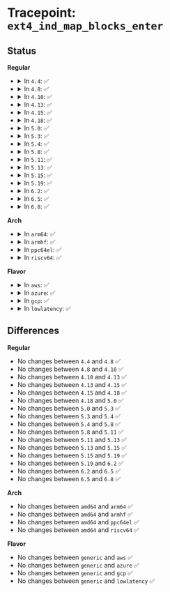 # Tracepoint: <code>ext4_ind_map_blocks_enter</code>

## Status
<b>Regular</b>
<ul>
<li>
<details>
<summary>In <code>4.4</code>: ✅</summary>

Event:

```c
struct trace_event_raw_ext4__map_blocks_enter {
    struct trace_entry ent;
    dev_t dev;
    ino_t ino;
    ext4_lblk_t lblk;
    unsigned int len;
    unsigned int flags;
    char __data[0];
};
```
Function:

```c
void trace_event_raw_event_ext4__map_blocks_enter(void *__data, struct inode *inode, ext4_lblk_t lblk, unsigned int len, unsigned int flags);
```
</details>
</li>
<li>
<details>
<summary>In <code>4.8</code>: ✅</summary>

Event:

```c
struct trace_event_raw_ext4__map_blocks_enter {
    struct trace_entry ent;
    dev_t dev;
    ino_t ino;
    ext4_lblk_t lblk;
    unsigned int len;
    unsigned int flags;
    char __data[0];
};
```
Function:

```c
void trace_event_raw_event_ext4__map_blocks_enter(void *__data, struct inode *inode, ext4_lblk_t lblk, unsigned int len, unsigned int flags);
```
</details>
</li>
<li>
<details>
<summary>In <code>4.10</code>: ✅</summary>

Event:

```c
struct trace_event_raw_ext4__map_blocks_enter {
    struct trace_entry ent;
    dev_t dev;
    ino_t ino;
    ext4_lblk_t lblk;
    unsigned int len;
    unsigned int flags;
    char __data[0];
};
```
Function:

```c
void trace_event_raw_event_ext4__map_blocks_enter(void *__data, struct inode *inode, ext4_lblk_t lblk, unsigned int len, unsigned int flags);
```
</details>
</li>
<li>
<details>
<summary>In <code>4.13</code>: ✅</summary>

Event:

```c
struct trace_event_raw_ext4__map_blocks_enter {
    struct trace_entry ent;
    dev_t dev;
    ino_t ino;
    ext4_lblk_t lblk;
    unsigned int len;
    unsigned int flags;
    char __data[0];
};
```
Function:

```c
void trace_event_raw_event_ext4__map_blocks_enter(void *__data, struct inode *inode, ext4_lblk_t lblk, unsigned int len, unsigned int flags);
```
</details>
</li>
<li>
<details>
<summary>In <code>4.15</code>: ✅</summary>

Event:

```c
struct trace_event_raw_ext4__map_blocks_enter {
    struct trace_entry ent;
    dev_t dev;
    ino_t ino;
    ext4_lblk_t lblk;
    unsigned int len;
    unsigned int flags;
    char __data[0];
};
```
Function:

```c
void trace_event_raw_event_ext4__map_blocks_enter(void *__data, struct inode *inode, ext4_lblk_t lblk, unsigned int len, unsigned int flags);
```
</details>
</li>
<li>
<details>
<summary>In <code>4.18</code>: ✅</summary>

Event:

```c
struct trace_event_raw_ext4__map_blocks_enter {
    struct trace_entry ent;
    dev_t dev;
    ino_t ino;
    ext4_lblk_t lblk;
    unsigned int len;
    unsigned int flags;
    char __data[0];
};
```
Function:

```c
void trace_event_raw_event_ext4__map_blocks_enter(void *__data, struct inode *inode, ext4_lblk_t lblk, unsigned int len, unsigned int flags);
```
</details>
</li>
<li>
<details>
<summary>In <code>5.0</code>: ✅</summary>

Event:

```c
struct trace_event_raw_ext4__map_blocks_enter {
    struct trace_entry ent;
    dev_t dev;
    ino_t ino;
    ext4_lblk_t lblk;
    unsigned int len;
    unsigned int flags;
    char __data[0];
};
```
Function:

```c
void trace_event_raw_event_ext4__map_blocks_enter(void *__data, struct inode *inode, ext4_lblk_t lblk, unsigned int len, unsigned int flags);
```
</details>
</li>
<li>
<details>
<summary>In <code>5.3</code>: ✅</summary>

Event:

```c
struct trace_event_raw_ext4__map_blocks_enter {
    struct trace_entry ent;
    dev_t dev;
    ino_t ino;
    ext4_lblk_t lblk;
    unsigned int len;
    unsigned int flags;
    char __data[0];
};
```
Function:

```c
void trace_event_raw_event_ext4__map_blocks_enter(void *__data, struct inode *inode, ext4_lblk_t lblk, unsigned int len, unsigned int flags);
```
</details>
</li>
<li>
<details>
<summary>In <code>5.4</code>: ✅</summary>

Event:

```c
struct trace_event_raw_ext4__map_blocks_enter {
    struct trace_entry ent;
    dev_t dev;
    ino_t ino;
    ext4_lblk_t lblk;
    unsigned int len;
    unsigned int flags;
    char __data[0];
};
```
Function:

```c
void trace_event_raw_event_ext4__map_blocks_enter(void *__data, struct inode *inode, ext4_lblk_t lblk, unsigned int len, unsigned int flags);
```
</details>
</li>
<li>
<details>
<summary>In <code>5.8</code>: ✅</summary>

Event:

```c
struct trace_event_raw_ext4__map_blocks_enter {
    struct trace_entry ent;
    dev_t dev;
    ino_t ino;
    ext4_lblk_t lblk;
    unsigned int len;
    unsigned int flags;
    char __data[0];
};
```
Function:

```c
void trace_event_raw_event_ext4__map_blocks_enter(void *__data, struct inode *inode, ext4_lblk_t lblk, unsigned int len, unsigned int flags);
```
</details>
</li>
<li>
<details>
<summary>In <code>5.11</code>: ✅</summary>

Event:

```c
struct trace_event_raw_ext4__map_blocks_enter {
    struct trace_entry ent;
    dev_t dev;
    ino_t ino;
    ext4_lblk_t lblk;
    unsigned int len;
    unsigned int flags;
    char __data[0];
};
```
Function:

```c
void trace_event_raw_event_ext4__map_blocks_enter(void *__data, struct inode *inode, ext4_lblk_t lblk, unsigned int len, unsigned int flags);
```
</details>
</li>
<li>
<details>
<summary>In <code>5.13</code>: ✅</summary>

Event:

```c
struct trace_event_raw_ext4__map_blocks_enter {
    struct trace_entry ent;
    dev_t dev;
    ino_t ino;
    ext4_lblk_t lblk;
    unsigned int len;
    unsigned int flags;
    char __data[0];
};
```
Function:

```c
void trace_event_raw_event_ext4__map_blocks_enter(void *__data, struct inode *inode, ext4_lblk_t lblk, unsigned int len, unsigned int flags);
```
</details>
</li>
<li>
<details>
<summary>In <code>5.15</code>: ✅</summary>

Event:

```c
struct trace_event_raw_ext4__map_blocks_enter {
    struct trace_entry ent;
    dev_t dev;
    ino_t ino;
    ext4_lblk_t lblk;
    unsigned int len;
    unsigned int flags;
    char __data[0];
};
```
Function:

```c
void trace_event_raw_event_ext4__map_blocks_enter(void *__data, struct inode *inode, ext4_lblk_t lblk, unsigned int len, unsigned int flags);
```
</details>
</li>
<li>
<details>
<summary>In <code>5.19</code>: ✅</summary>

Event:

```c
struct trace_event_raw_ext4__map_blocks_enter {
    struct trace_entry ent;
    dev_t dev;
    ino_t ino;
    ext4_lblk_t lblk;
    unsigned int len;
    unsigned int flags;
    char __data[0];
};
```
Function:

```c
void trace_event_raw_event_ext4__map_blocks_enter(void *__data, struct inode *inode, ext4_lblk_t lblk, unsigned int len, unsigned int flags);
```
</details>
</li>
<li>
<details>
<summary>In <code>6.2</code>: ✅</summary>

Event:

```c
struct trace_event_raw_ext4__map_blocks_enter {
    struct trace_entry ent;
    dev_t dev;
    ino_t ino;
    ext4_lblk_t lblk;
    unsigned int len;
    unsigned int flags;
    char __data[0];
};
```
Function:

```c
void trace_event_raw_event_ext4__map_blocks_enter(void *__data, struct inode *inode, ext4_lblk_t lblk, unsigned int len, unsigned int flags);
```
</details>
</li>
<li>
<details>
<summary>In <code>6.5</code>: ✅</summary>

Event:

```c
struct trace_event_raw_ext4__map_blocks_enter {
    struct trace_entry ent;
    dev_t dev;
    ino_t ino;
    ext4_lblk_t lblk;
    unsigned int len;
    unsigned int flags;
    char __data[0];
};
```
Function:

```c
void trace_event_raw_event_ext4__map_blocks_enter(void *__data, struct inode *inode, ext4_lblk_t lblk, unsigned int len, unsigned int flags);
```
</details>
</li>
<li>
<details>
<summary>In <code>6.8</code>: ✅</summary>

Event:

```c
struct trace_event_raw_ext4__map_blocks_enter {
    struct trace_entry ent;
    dev_t dev;
    ino_t ino;
    ext4_lblk_t lblk;
    unsigned int len;
    unsigned int flags;
    char __data[0];
};
```
Function:

```c
void trace_event_raw_event_ext4__map_blocks_enter(void *__data, struct inode *inode, ext4_lblk_t lblk, unsigned int len, unsigned int flags);
```
</details>
</li>
</ul>
<b>Arch</b>
<ul>
<li>
<details>
<summary>In <code>arm64</code>: ✅</summary>

Event:

```c
struct trace_event_raw_ext4__map_blocks_enter {
    struct trace_entry ent;
    dev_t dev;
    ino_t ino;
    ext4_lblk_t lblk;
    unsigned int len;
    unsigned int flags;
    char __data[0];
};
```
Function:

```c
void trace_event_raw_event_ext4__map_blocks_enter(void *__data, struct inode *inode, ext4_lblk_t lblk, unsigned int len, unsigned int flags);
```
</details>
</li>
<li>
<details>
<summary>In <code>armhf</code>: ✅</summary>

Event:

```c
struct trace_event_raw_ext4__map_blocks_enter {
    struct trace_entry ent;
    dev_t dev;
    ino_t ino;
    ext4_lblk_t lblk;
    unsigned int len;
    unsigned int flags;
    char __data[0];
};
```
Function:

```c
void trace_event_raw_event_ext4__map_blocks_enter(void *__data, struct inode *inode, ext4_lblk_t lblk, unsigned int len, unsigned int flags);
```
</details>
</li>
<li>
<details>
<summary>In <code>ppc64el</code>: ✅</summary>

Event:

```c
struct trace_event_raw_ext4__map_blocks_enter {
    struct trace_entry ent;
    dev_t dev;
    ino_t ino;
    ext4_lblk_t lblk;
    unsigned int len;
    unsigned int flags;
    char __data[0];
};
```
Function:

```c
void trace_event_raw_event_ext4__map_blocks_enter(void *__data, struct inode *inode, ext4_lblk_t lblk, unsigned int len, unsigned int flags);
```
</details>
</li>
<li>
<details>
<summary>In <code>riscv64</code>: ✅</summary>

Event:

```c
struct trace_event_raw_ext4__map_blocks_enter {
    struct trace_entry ent;
    dev_t dev;
    ino_t ino;
    ext4_lblk_t lblk;
    unsigned int len;
    unsigned int flags;
    char __data[0];
};
```
Function:

```c
void trace_event_raw_event_ext4__map_blocks_enter(void *__data, struct inode *inode, ext4_lblk_t lblk, unsigned int len, unsigned int flags);
```
</details>
</li>
</ul>
<b>Flavor</b>
<ul>
<li>
<details>
<summary>In <code>aws</code>: ✅</summary>

Event:

```c
struct trace_event_raw_ext4__map_blocks_enter {
    struct trace_entry ent;
    dev_t dev;
    ino_t ino;
    ext4_lblk_t lblk;
    unsigned int len;
    unsigned int flags;
    char __data[0];
};
```
Function:

```c
void trace_event_raw_event_ext4__map_blocks_enter(void *__data, struct inode *inode, ext4_lblk_t lblk, unsigned int len, unsigned int flags);
```
</details>
</li>
<li>
<details>
<summary>In <code>azure</code>: ✅</summary>

Event:

```c
struct trace_event_raw_ext4__map_blocks_enter {
    struct trace_entry ent;
    dev_t dev;
    ino_t ino;
    ext4_lblk_t lblk;
    unsigned int len;
    unsigned int flags;
    char __data[0];
};
```
Function:

```c
void trace_event_raw_event_ext4__map_blocks_enter(void *__data, struct inode *inode, ext4_lblk_t lblk, unsigned int len, unsigned int flags);
```
</details>
</li>
<li>
<details>
<summary>In <code>gcp</code>: ✅</summary>

Event:

```c
struct trace_event_raw_ext4__map_blocks_enter {
    struct trace_entry ent;
    dev_t dev;
    ino_t ino;
    ext4_lblk_t lblk;
    unsigned int len;
    unsigned int flags;
    char __data[0];
};
```
Function:

```c
void trace_event_raw_event_ext4__map_blocks_enter(void *__data, struct inode *inode, ext4_lblk_t lblk, unsigned int len, unsigned int flags);
```
</details>
</li>
<li>
<details>
<summary>In <code>lowlatency</code>: ✅</summary>

Event:

```c
struct trace_event_raw_ext4__map_blocks_enter {
    struct trace_entry ent;
    dev_t dev;
    ino_t ino;
    ext4_lblk_t lblk;
    unsigned int len;
    unsigned int flags;
    char __data[0];
};
```
Function:

```c
void trace_event_raw_event_ext4__map_blocks_enter(void *__data, struct inode *inode, ext4_lblk_t lblk, unsigned int len, unsigned int flags);
```
</details>
</li>
</ul>

## Differences
<b>Regular</b>
<ul>
<li>
No changes between <code>4.4</code> and <code>4.8</code> ✅
</li>
<li>
No changes between <code>4.8</code> and <code>4.10</code> ✅
</li>
<li>
No changes between <code>4.10</code> and <code>4.13</code> ✅
</li>
<li>
No changes between <code>4.13</code> and <code>4.15</code> ✅
</li>
<li>
No changes between <code>4.15</code> and <code>4.18</code> ✅
</li>
<li>
No changes between <code>4.18</code> and <code>5.0</code> ✅
</li>
<li>
No changes between <code>5.0</code> and <code>5.3</code> ✅
</li>
<li>
No changes between <code>5.3</code> and <code>5.4</code> ✅
</li>
<li>
No changes between <code>5.4</code> and <code>5.8</code> ✅
</li>
<li>
No changes between <code>5.8</code> and <code>5.11</code> ✅
</li>
<li>
No changes between <code>5.11</code> and <code>5.13</code> ✅
</li>
<li>
No changes between <code>5.13</code> and <code>5.15</code> ✅
</li>
<li>
No changes between <code>5.15</code> and <code>5.19</code> ✅
</li>
<li>
No changes between <code>5.19</code> and <code>6.2</code> ✅
</li>
<li>
No changes between <code>6.2</code> and <code>6.5</code> ✅
</li>
<li>
No changes between <code>6.5</code> and <code>6.8</code> ✅
</li>
</ul>
<b>Arch</b>
<ul>
<li>
No changes between <code>amd64</code> and <code>arm64</code> ✅
</li>
<li>
No changes between <code>amd64</code> and <code>armhf</code> ✅
</li>
<li>
No changes between <code>amd64</code> and <code>ppc64el</code> ✅
</li>
<li>
No changes between <code>amd64</code> and <code>riscv64</code> ✅
</li>
</ul>
<b>Flavor</b>
<ul>
<li>
No changes between <code>generic</code> and <code>aws</code> ✅
</li>
<li>
No changes between <code>generic</code> and <code>azure</code> ✅
</li>
<li>
No changes between <code>generic</code> and <code>gcp</code> ✅
</li>
<li>
No changes between <code>generic</code> and <code>lowlatency</code> ✅
</li>
</ul>

